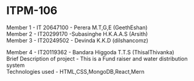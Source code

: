 # ITPM-106
Member 1 - IT 20647100 - Perera M.T,G,E (GeethEshan)                                                                                                                      
Member 2 - IT20299170 -Subasinghe H.K.A.A.S (Arsith)                                                                                                                       
Member 3 - IT20249502 - Devinda K.K.D (dilshancomz) 

Member 4 - IT20119362 - Bandara Higgoda T.T.S (ThisalThivanka)                                                                                                            
Brief Description of project - This is a Fund raiser and water distribution system                                                                                        
Technologies used - HTML,CSS,MongoDB,React,Mern                                                                                                    
